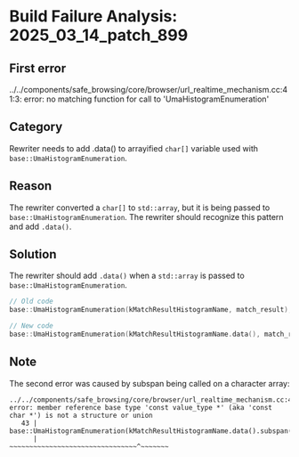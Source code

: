 # Build Failure Analysis: 2025_03_14_patch_899

## First error

../../components/safe_browsing/core/browser/url_realtime_mechanism.cc:41:3: error: no matching function for call to 'UmaHistogramEnumeration'

## Category
Rewriter needs to add .data() to arrayified `char[]` variable used with `base::UmaHistogramEnumeration`.

## Reason
The rewriter converted a `char[]` to `std::array`, but it is being passed to `base::UmaHistogramEnumeration`. The rewriter should recognize this pattern and add `.data()`.

## Solution
The rewriter should add `.data()` when a `std::array` is passed to `base::UmaHistogramEnumeration`.
```c++
// Old code
base::UmaHistogramEnumeration(kMatchResultHistogramName, match_result);

// New code
base::UmaHistogramEnumeration(kMatchResultHistogramName.data(), match_result);
```

## Note
The second error was caused by subspan being called on a character array:

```
../../components/safe_browsing/core/browser/url_realtime_mechanism.cc:43:67: error: member reference base type 'const value_type *' (aka 'const char *') is not a structure or union
   43 |     base::UmaHistogramEnumeration(kMatchResultHistogramName.data().subspan(
      |                                   ~~~~~~~~~~~~~~~~~~~~~~~~~~~~~~~~^~~~~~~~